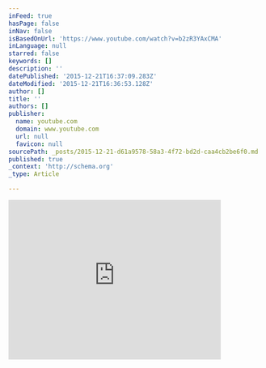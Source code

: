 ```yaml
---
inFeed: true
hasPage: false
inNav: false
isBasedOnUrl: 'https://www.youtube.com/watch?v=b2zR3YAxCMA'
inLanguage: null
starred: false
keywords: []
description: ''
datePublished: '2015-12-21T16:37:09.283Z'
dateModified: '2015-12-21T16:36:53.128Z'
author: []
title: ''
authors: []
publisher:
  name: youtube.com
  domain: www.youtube.com
  url: null
  favicon: null
sourcePath: _posts/2015-12-21-d61a9578-58a3-4f72-bd2d-caa4cb2be6f0.md
published: true
_context: 'http://schema.org'
_type: Article

---
```

<iframe width="420" height="315" src="https://www.youtube.com/embed/b2zR3YAxCMA" frameborder="0" allowfullscreen="allowfullscreen" style=""></iframe>
